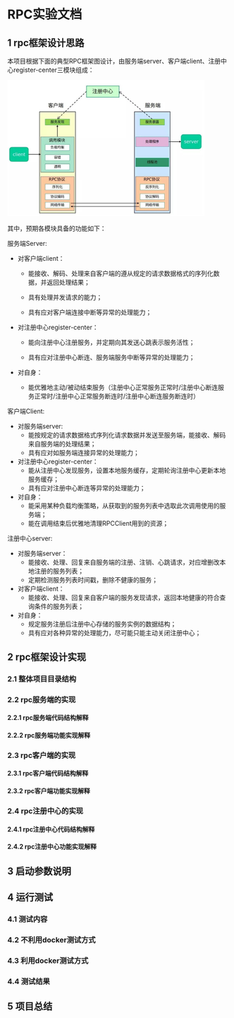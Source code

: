 # RPC实验文档

## 1 rpc框架设计思路

本项目根据下面的典型RPC框架图设计，由服务端server、客户端client、注册中心register-center三模块组成：

<img src="doc_png/classic_rpc_struct.png" alt="classic_rpc_struct" style="zoom:50%;" />

其中，预期各模块具备的功能如下：

服务端Server:

- 对客户端client：

  - 能接收、解码、处理来自客户端的遵从规定的请求数据格式的序列化数据，并返回处理结果；

  - 具有处理并发请求的能力；

  - 具有应对客户端连接中断等异常的处理能力；

- 对注册中心register-center：

  - 能向注册中心注册服务，并定期向其发送心跳表示服务活性；

  - 具有应对注册中心断连、服务端服务中断等异常的处理能力；

- 对自身：

  - 能优雅地主动/被动结束服务（注册中心正常服务正常时/注册中心断连服务正常时/注册中心正常服务断连时/注册中心断连服务断连时）

客户端Client:

- 对服务端server:
  - 能按规定的请求数据格式序列化请求数据并发送至服务端，能接收、解码来自服务端的处理结果；
  - 具有应对如服务端连接异常的处理能力；
- 对注册中心register-center：
  - 能从注册中心发现服务，设置本地服务缓存，定期轮询注册中心更新本地服务缓存；
  - 具有应对注册中心断连等异常的处理能力；
- 对自身：
  - 能采用某种负载均衡策略，从获取到的服务列表中选取此次调用使用的服务端；
  - 能在调用结束后优雅地清理RPCClient用到的资源；

注册中心server:

- 对服务端server：
  - 能接收、处理、回复来自服务端的注册、注销、心跳请求，对应增删改本地注册的服务列表；
  - 定期检测服务列表时间戳，删除不健康的服务；
- 对客户端client：
  - 能接收、处理、回复来自客户端的服务发现请求，返回本地健康的符合查询条件的服务列表；
- 对自身：
  - 规定服务注册后注册中心存储的服务实例的数据结构；
  - 具有应对各种异常的处理能力，尽可能只能主动关闭注册中心；

## 2 rpc框架设计实现

### 2.1 整体项目目录结构

### 2.2 rpc服务端的实现

#### 2.2.1 rpc服务端代码结构解释

#### 2.2.2 rpc服务端功能实现解释

### 2.3 rpc客户端的实现

#### 2.3.1 rpc客户端代码结构解释

#### 2.3.2 rpc客户端功能实现解释

### 2.4 rpc注册中心的实现

#### 2.4.1 rpc注册中心代码结构解释

#### 2.4.2 rpc注册中心功能实现解释

## 3 启动参数说明



## 4 运行测试

### 4.1 测试内容

### 4.2 不利用docker测试方式

### 4.3 利用docker测试方式

### 4.4 测试结果

## 5 项目总结